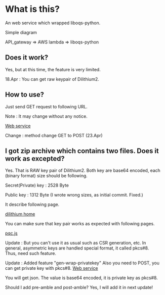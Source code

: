 # What is this?
An web service which wrapped liboqs-python.

Simple diagram

API_gateway => AWS lambda => liboqs-python

## Does it work?

Yes, but at this time, the feature is very limited.

18.Apr : 
You can get raw keypair of Dilithium2.

## How to use?
Just send GET request to following URL.

Note : It may change without any notice.

[Web service](https://u80c6yk8og.execute-api.ap-northeast-1.amazonaws.com/default/gen-raw-keypair)

Change : method change GET to POST
(23.Apr)

## I got zip archive which contains two files. Does it work as excepted?

Yes.
That is RAW key pair of Dilithium2.
Both key are base64 encoded, each (binary format) size should be following.

Secret(Private) key : 2528 Byte

Public key          : 1312 Byte
(I wrote wrong sizes, as initial commit.
Fixed.)

It describe following page.

[dilithium home](https://pq-crystals.org/dilithium/index.shtml)

You can make sure that key pair works as expected with following pages.

[pqc.js](https://dashlane.github.io/pqc.js/)

Update :
But you can't use it as usual such as CSR generation, etc.
In general, asymmetric keys are handled special format, it called pkcs#8.
Thus, need such feature.

Update : Added feature "gen-wrap-privatekey"
Also you need to POST, you can get private key with pkcs#8.
[Web service](https://u80c6yk8og.execute-api.ap-northeast-1.amazonaws.com/default/gen-wrap-privatekey)

You will get json.
The value is base64 encoded, it is private key as pkcs#8.

Should I add pre-amble and post-amble?
Yes, I will add it in next update!
